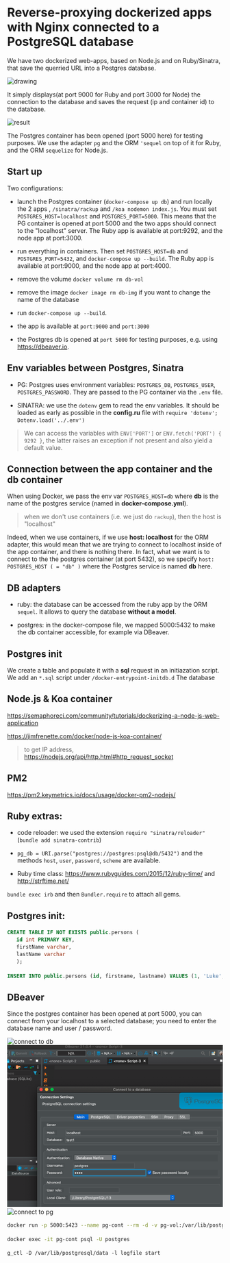 # Reverse-proxying dockerized apps with Nginx connected to a PostgreSQL database

We have two dockerized web-apps, based on Node.js and on Ruby/Sinatra, that save the querried URL into a Postgres database.

![drawing](./webserver/Docker-Nginx-PG-Node-Ruby.svg)

It simply displays(at port 9000 for Ruby and port 3000 for Node) the connection to the database and saves the request (ip and container id) to the database.

![result](./webserver/images/Screenshot.png)

The Postgres container has been opened (port 5000 here) for testing purposes. We use the adapter `pg` and the ORM `'sequel` on top of it for Ruby, and the ORM `sequelize` for Node.js.

## Start up

Two configurations:

- launch the Postgres container (`docker-compose up db`) and run locally the 2 apps , `/sinatra/rackup` and `/koa nodemon index.js`. You must set `POSTGRES_HOST=localhost` and `POSTGRES_PORT=5000`. This means that the PG container is opened at port 5000 and the two apps should connect to the "localhost" server. The Ruby app is available at port:9292, and the node app at port:3000.

- run everything in containers. Then set `POSTGRES_HOST=db` and `POSTGRES_PORT=5432`, and `docker-compose up --build`. The Ruby app is available at port:9000, and the node app at port:4000.

- remove the volume `docker volume rm db-vol`
- remove the image `docker image rm db-img` if you want to change the name of the database
- run `docker-compose up --build`.
- the app is available at `port:9000` and `port:3000`
- the Postgres db is opened at `port 5000` for testing purposes, e.g. using <https://dbeaver.io>.

## Env variables between Postgres, Sinatra

- PG: Postgres uses environment variables: `POSTGRES_DB`, `POSTGRES_USER`, `POSTGRES_PASSWORD`. They are passed to the PG container via the `.env` file.

- SINATRA: we use the `dotenv` gem to read the env variables.
  It should be loaded as early as possible in the **config.ru** file with `require 'dotenv'; Dotenv.load('../.env')`

> We can access the variables with `ENV['PORT']` or `ENV.fetch('PORT') { 9292 }`,
> the latter raises an exception if not present and also yield a default value.

## Connection between the app container and the db container

When using Docker, we pass the env var `POSTGRES_HOST=db` where **db** is the name of the postgres service (named in **docker-compose.yml**).

> when we don't use containers (i.e. we just do `rackup`), then the host is "localhost"

Indeed, when we use containers, if we use **host: localhost** for the ORM adapter, this would mean that we are trying to connect to localhost inside of the app container, and there is nothing there. In fact, what we want is to connect to the the postgres container (at port 5432), so we specify `host: POSTGRES_HOST ( = "db" )` where the Postgres service is named **db** here.

## DB adapters

- ruby: the database can be accessed from the ruby app by the ORM `sequel`.
  It allows to query the database **without a model**.

- postgres: in the docker-compose file, we mapped 5000:5432 to make the db container accessible,
  for example via DBeaver.

## Postgres init

We create a table and populate it with a **sql** request in an initiazation script.
We add an `*.sql` script under `/docker-entrypoint-initdb.d` The database

## Node.js & Koa container

<https://semaphoreci.com/community/tutorials/dockerizing-a-node-js-web-application>

<https://jimfrenette.com/docker/node-js-koa-container/>

> to get IP address, <https://nodejs.org/api/http.html#http_request_socket>

## PM2

<https://pm2.keymetrics.io/docs/usage/docker-pm2-nodejs/>

## Ruby extras:

- code reloader: we used the extension `require "sinatra/reloader"` (`bundle add sinatra-contrib`)

- `pg_db = URI.parse("postgres://postgres:psql@db/5432")` and the methods `host`, `user`, `password`, `scheme` are available.

- Ruby time class: <https://www.rubyguides.com/2015/12/ruby-time/> and <http://strftime.net/>

`bundle exec irb` and then `Bundler.require` to attach all gems.

## Postgres init:

```sql
CREATE TABLE IF NOT EXISTS public.persons (
   id int PRIMARY KEY,
   firstName varchar,
   lastName varchar
   );

INSERT INTO public.persons (id, firstname, lastname) VALUES (1, 'Luke', 'Skywalker'), (2, 'Leia', 'Organa'), (3, 'Han', 'Solo');
```

## DBeaver

Since the postgres container has been opened at port 5000, you can connect from your localhost to a selected database; you need to enter the database name and user / password.

![connect to db](./webserver/images/connect-to-db.png)
![select db](./webserver/images/select-db.png)
![connect to pg](./webserver/images/connect-query.png)

```sh
docker run -p 5000:5423 --name pg-cont --rm -d -v pg-vol:/var/lib/postgresql/data postgres:13.2-alpine

docker exec -it pg-cont psql -U postgres
```

`g_ctl -D /var/lib/postgresql/data -l logfile start`
